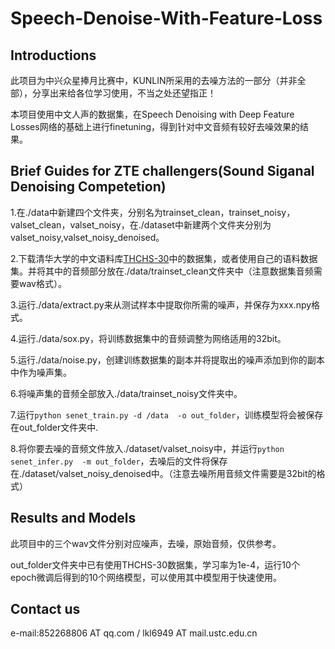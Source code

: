 # Speech-Denoise-With-Feature-Loss
## Introductions
此项目为中兴众星捧月比赛中，KUNLIN所采用的去噪方法的一部分（并非全部），分享出来给各位学习使用，不当之处还望指正！  

本项目使用中文人声的数据集，在Speech Denoising with Deep Feature Losses网络的基础上进行finetuning，得到针对中文音频有较好去噪效果的结果。
## Brief Guides for ZTE challengers(Sound Siganal Denoising Competetion)

1.在./data中新建四个文件夹，分别名为trainset_clean，trainset_noisy，valset_clean，valset_noisy，在./dataset中新建两个文件夹分别为valset_noisy,valset_noisy_denoised。

2.下载清华大学的中文语料库[THCHS-30](http://www.openslr.org/18/)中的数据集，或者使用自己的语料数据集。并将其中的音频部分放在./data/trainset_clean文件夹中（注意数据集音频需要wav格式）。

3.运行./data/extract.py来从测试样本中提取你所需的噪声，并保存为xxx.npy格式。

4.运行./data/sox.py，将训练数据集中的音频调整为网络适用的32bit。

5.运行./data/noise.py，创建训练数据集的副本并将提取出的噪声添加到你的副本中作为噪声集。

6.将噪声集的音频全部放入./data/trainset_noisy文件夹中。

7.运行`python senet_train.py -d /data  -o out_folder`，训练模型将会被保存在out_folder文件夹中.

8.将你要去噪的音频文件放入./dataset/valset_noisy中，并运行`python senet_infer.py  -m out_folder`，去噪后的文件将保存在./dataset/valset_noisy_denoised中。（注意去噪所用音频文件需要是32bit的格式）
## Results and Models
此项目中的三个wav文件分别对应噪声，去噪，原始音频，仅供参考。

out_folder文件夹中已有使用THCHS-30数据集，学习率为1e-4，运行10个epoch微调后得到的10个网络模型，可以使用其中模型用于快速使用。

## Contact us
e-mail:852268806 AT qq.com / lkl6949 AT mail.ustc.edu.cn

